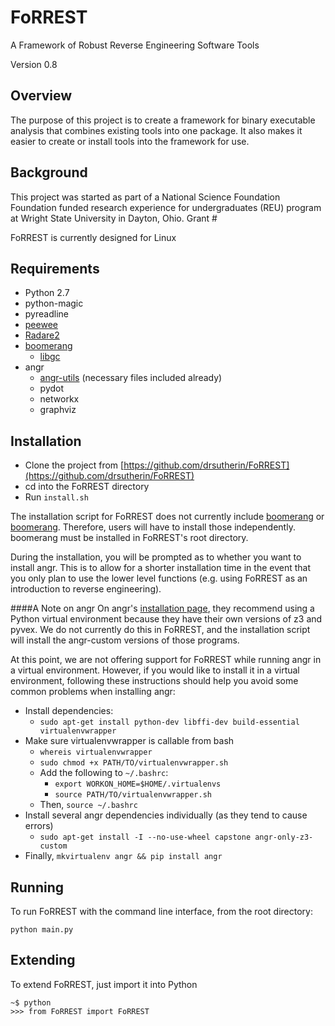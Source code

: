 # FoRREST
A Framework of Robust Reverse Engineering Software Tools

Version 0.8

## Overview
The purpose of this project is to create a framework for binary executable analysis that
combines existing tools into one package. It also makes it easier to create or
install tools into the framework for use.

## Background
This project was started as part of a National Science Foundation Foundation funded research experience for undergraduates (REU) program at Wright State University in Dayton, Ohio. Grant #

FoRREST is currently designed for Linux

## Requirements
* Python 2.7
* python-magic
* pyreadline
* [peewee](https://github.com/coleifer/peewee)
* [Radare2](https://github.com/radare/radare2)
* [boomerang](http://www.boomerang.sourceforge.net)
  * [libgc](http://prdownloads.sourceforge.net/boomerang/libgc.tar.bz2?download)
* angr
  * [angr-utils](https://github.com/axt/angr-utils) \(necessary files included already\)
  * pydot
  * networkx
  * graphviz

## Installation
* Clone the project from [https://github.com/drsutherin/FoRREST](https://github.com/drsutherin/FoRREST)
* cd into the FoRREST directory
* Run ```install.sh```

The installation script for FoRREST does not currently include [boomerang](http://www.boomerang.sourceforge.net) or [boomerang](http://www.boomerang.sourceforge.net).  Therefore, users will have to install those independently.  boomerang must be installed in FoRREST's root directory.

During the installation, you will be prompted as to whether you want to install angr.  This is to allow for a shorter installation time in the event that you only plan to use the lower level functions (e.g. using FoRREST as an introduction to reverse engineering).

####A Note on angr
On angr's [installation page](http://docs.angr.io/INSTALL.html), they recommend using a Python virtual environment because they have their own versions of z3 and pyvex.  We do not currently do this in FoRREST, and the installation script will install the angr-custom versions of those programs.

At this point, we are not offering support for FoRREST while running angr in a virtual environment.  However, if you would like to install it in a virtual environment, following these instructions should help you avoid some common problems when installing angr:
* Install dependencies:
  * ```sudo apt-get install python-dev libffi-dev build-essential virtualenvwrapper```
* Make sure virtualenvwrapper is callable from bash
  * ```whereis virtualenvwrapper```
  * ```sudo chmod +x PATH/TO/virtualenvwrapper.sh```
  * Add the following to ```~/.bashrc```:
    * ```export WORKON_HOME=$HOME/.virtualenvs```
    * ```source PATH/TO/virtualenvwrapper.sh```
  * Then, ```source ~/.bashrc```
* Install several angr dependencies individually (as they tend to cause errors)
  * ```sudo apt-get install -I --no-use-wheel capstone angr-only-z3-custom```
* Finally, ```mkvirtualenv angr && pip install angr```


## Running
To run FoRREST with the command line interface, from the root directory:

```
python main.py
```

## Extending
To extend FoRREST, just import it into Python

```
~$ python
>>> from FoRREST import FoRREST
```
